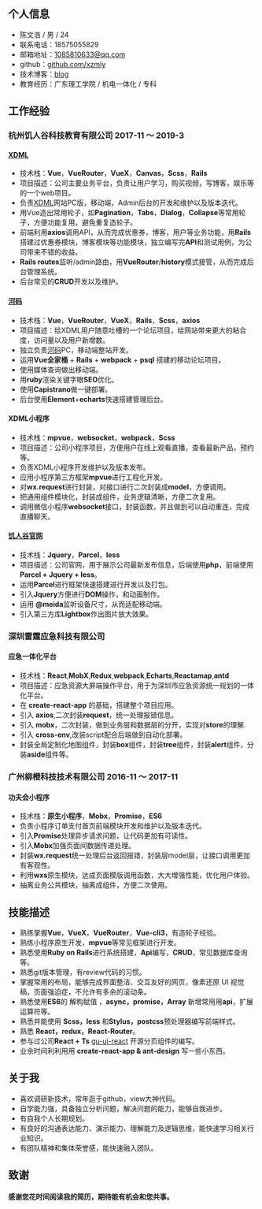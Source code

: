 ## 个人信息
- 陈文浩 / 男 / 24
- 联系电话：18575055829
- 邮箱地址：1085810633@qq.com
- github：[github.com/xzmly](https://github.com/xzmly)
- 技术博客：[blog](https://www.jianshu.com/u/40557ee17082)
- 教育经历：广东理工学院 / 机电一体化 / 专科

## 工作经验
### 杭州饥人谷科技教育有限公司 2017-11 ～ 2019-3
#### [XDML](https://xiedaimala.com)
- 技术栈：**Vue**，**VueRouter**，**VueX**，**Canvas**，**Scss**，**Rails**
- 项目描述：公司主要业务平台，负责让用户学习，购买视频，写博客，娱乐等的一个web项目。
- 负责[XDML](https://xiedaimala.com)网站PC版，移动端，Admin后台的开发和维护以及版本迭代。
- 用Vue造出常用轮子，如**Pagination**，**Tabs**，**Dialog**，**Collapse**等常用轮子，方便功能复用，避免重复造轮子。
- 前端利用**axios**调用API，从而完成优惠券，博客，用户等业务功能，用**Rails**搭建过优惠券模块，博客模块等功能模块，独立编写完**API**和测试用例，为公司带来不错的收益。
- **Rails routes**监听/admin路由，用**VueRouter**/**history**模式接管，从而完成后台管理系统。
- 后台常见的**CRUD**开发以及维护。

#### [河码](https://xiedaimala.com/bbs)
- 技术栈：**Vue**，**VueRouter**，**VueX**，**Rails**，**Scss**，**axios**
- 项目描述：给XDML用户随意吐槽的一个论坛项目，给网站带来更大的粘合度，访问量以及用户新增数。
- 独立负责[河码](https://xiedaimala.com/bbs)PC，移动端整站开发。
- 运用**Vue全家桶** + **Rails** + **webpack** + **psql** 搭建的移动论坛项目。
- 使用媒体查询做出移动端。
- 用**ruby**渲染关键字眼**SEO**优化。
- 使用**Capistrano**做一键部署。
- 后台使用**Element**+**echarts**快速搭建管理后台。

#### XDML小程序
- 技术栈：**mpvue**，**websocket**，**webpack**，**Scss**
- 项目描述：公司小程序项目，方便用户在线上观看直播，查看最新产品，预约等。
- 负责XDML小程序开发维护以及版本发布。
- 应用小程序第三方框架**mpvue**进行工程化开发。
- 对**wx.request**进行封装，对接口进行二次封装成**model**，方便调用。
- 把通用组件模块化，封装成组件，业务逻辑清晰，方便二次复用。
- 调用微信小程序**websocket**接口，封装函数，并且做到可以自动重连，完成直播聊天。

#### [饥人谷官网](https://jirengu.com/)
- 技术栈：**Jquery**，**Parcel**，**less**
- 项目描述：公司官网，用于展示公司最新发布信息，后端使用**php**，前端使用**Parcel + Jquery + less**。
- 运用**Parcel**进行框架快速搭建进行开发以及打包。
- 引入**Jquery**方便进行**DOM**操作，和动画制作。
- 运用 **@meida**监听设备尺寸，从而适配移动端。
- 引入第三方库**Lightbox**作出图片放大效果。

### 深圳雷霆应急科技有限公司
#### 应急一体化平台
- 技术栈：**React**,**MobX**,**Redux**,**webpack**,**Echarts**,**Reactamap**,**antd**
- 项目描述：应急资源大屏端操作平台，用于为深圳市应急资源统一规划的一体化平台。
- 在 **create-react-app** 的基础，搭建整个项目应用。
- 引入 **axios**,二次封装**request**，统一处理报错信息。
- 引入 **mobx**，二次封装，做到业务层和数据层的分开，实现对**store**的理解.
- 引入 **cross-env**,改装script配合后端做到自动化部署。
- 封装全局定制化地图组件，封装**box**组件，封装**tree**组件，封装**alert**组件，分装**aside**组件等。

### 广州柳橙科技技术有限公司  2016-11 ～ 2017-11
#### 功夫会小程序
- 技术栈：**原生小程序**，**Mobx**，**Promise**，**ES6**
- 负责小程序订单支付首页前端模块开发和维护以及版本迭代。
- 引入**Promise**处理异步请求问题，让代码更加有可读性。
- 引入**Mobx**加强页面间数据传递处理。
- 封装**wx.request**统一处理后台返回报错，封装层model层，让接口调用更加有客观性。
- 利用**wxs**原生模块，达成页面模版调用函数，大大增强性能，优化用户体验。
- 抽离业务公共模块，抽离成组件，方便二次使用。

## 技能描述
- 熟练掌握**Vue**，**VueX**，**VueRouter**，**Vue-cli3**，有造轮子经验。
- 熟练小程序原生开发，**mpvue**等常见框架进行开发。
- 熟悉使用**Ruby on Rails**进行系统搭建，**Api**编写，**CRUD**，常见数据库查询等。
- 熟悉git版本管理，有review代码的习惯。
- 掌握常⽤的布局，能够完成界⾯整洁、交互友好的⽹页，像素还原 UI 视觉稿，⻚面强迫症，不允许有多余的滚动条。
- 熟悉使⽤**ES6**的 解构赋值 ，**async，promise，Array** 新增常⽤用**api**，扩展运算符等。
- 熟悉并能使用 **Scss，less** 和**Stylus，postcss**预处理器编写前端样式。
- 熟悉 **React，redux，React-Router**。
- 参与过公司**React + Ts** [gu-ui-react](https://github.com/jrg-team/guui-react) 开源分页组件的编写。
- 业余时间利利⽤用 **create-react-app & ant-design** 写⼀些小东⻄。

## 关于我
- 喜欢调研新技术，常年逛于github，view大神代码。
- 自学能力强，具备独立分析问题，解决问题的能力，能够自我进步。
- 有自我个人长期规划。
- 有良好的沟通表达能力、演示能力、理解能力及逻辑思维，能快速学习相关行业知识。
- 有团队精神和集体荣誉感，能快速融入团队。

## 致谢
#### 感谢您花时间阅读我的简历，期待能有机会和您共事。
